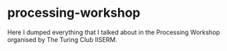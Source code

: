 # processing-workshop
Here I dumped everything that I talked about in the Processing Workshop organised by The Turing Club IISERM.
